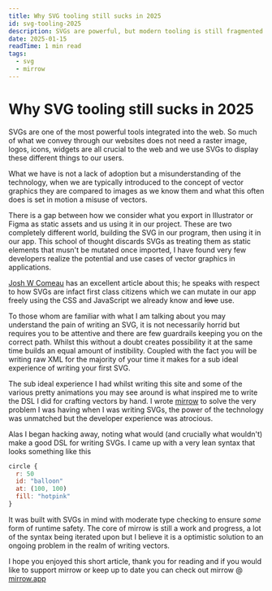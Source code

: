 ```yaml
---
title: Why SVG tooling still sucks in 2025
id: svg-tooling-2025
description: SVGs are powerful, but modern tooling is still fragmented. Styling, animation, and design live in different places, making simple tasks harder than they should be.
date: 2025-01-15
readTime: 1 min read
tags:
  - svg
  - mirrow
---
```


# Why SVG tooling still sucks in 2025

SVGs are one of the most powerful tools integrated into the web. So much of what we convey through our websites does not need a raster image, logos, icons, widgets are all crucial to the web and we use SVGs to display these different things to our users.

What we have is not a lack of adoption but a misunderstanding of the technology, when we are typically introduced to the concept of vector graphics they are compared to images as we know them and what this often does is set in motion a misuse of vectors.

There is a gap between how we consider what you export in Illustrator or Figma as static assets and us using it in our project. These are two completely different world, building the SVG in our program, then using it in our app. This school of thought discards SVGs as treating them as static elements that musn't be mutated once imported, I have found very few developers realize the potential and use cases of vector graphics in applications.

[Josh W Comeau](https://www.joshwcomeau.com/) has an excellent article about this; he speaks with respect to how SVGs are infact first class citizens which we can mutate in our app freely using the CSS and JavaScript we already know and ~~love~~ use.

To those whom are familiar with what I am talking about you may understand the pain of writing an SVG, it is not necessarily horrid but requires you to be attentive and there are few guardrails keeping you on the correct path. Whilst this without a doubt creates possibility it at the same time builds an equal amount of instibility. Coupled with the fact you will be writing raw XML for the majority of your time it makes for a sub ideal experience of writing your first SVG.

The sub ideal experience I had whilst writing this site and some of the various pretty animations you may see around is what inspired me to write the DSL I did for crafting vectors by hand. I wrote [mirrow](https://mirrow.app/) to solve the very problem I was having when I was writing SVGs, the power of the technology was unmatched but the developer experience was atrocious.

Alas I began hacking away, noting what would (and crucially what wouldn't) make a good DSL for writing SVGs. I came up with a very lean syntax that looks something like this

```js
circle {
  r: 50
  id: "balloon"
  at: (100, 100)
  fill: "hotpink"
}
```

It was built with SVGs in mind with moderate type checking to ensure _some_ form of runtime safety. The core of mirrow is still a work and progress, a lot of the syntax being iterated upon but I believe it is a optimistic solution to an ongoing problem in the realm of writing vectors.

I hope you enjoyed this short article, thank you for reading and if you would like to support mirrow or keep up to date you can check out mirrow @ [mirrow.app](https://mirrow.app/)
